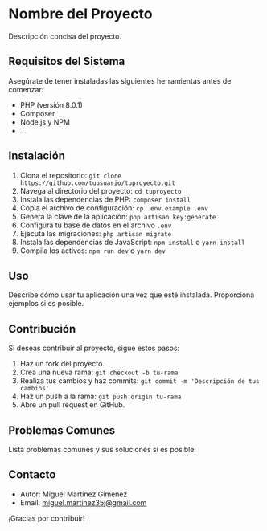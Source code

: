 # Nombre del Proyecto

Descripción concisa del proyecto.

## Requisitos del Sistema

Asegúrate de tener instaladas las siguientes herramientas antes de comenzar:
- PHP (versión 8.0.1)
- Composer
- Node.js y NPM
- ...

## Instalación

1. Clona el repositorio: `git clone https://github.com/tuusuario/tuproyecto.git`
2. Navega al directorio del proyecto: `cd tuproyecto`
3. Instala las dependencias de PHP: `composer install`
4. Copia el archivo de configuración: `cp .env.example .env`
5. Genera la clave de la aplicación: `php artisan key:generate`
6. Configura tu base de datos en el archivo `.env`
7. Ejecuta las migraciones: `php artisan migrate`
8. Instala las dependencias de JavaScript: `npm install` o `yarn install`
9. Compila los activos: `npm run dev` o `yarn dev`

## Uso

Describe cómo usar tu aplicación una vez que esté instalada. Proporciona ejemplos si es posible.

## Contribución

Si deseas contribuir al proyecto, sigue estos pasos:
1. Haz un fork del proyecto.
2. Crea una nueva rama: `git checkout -b tu-rama`
3. Realiza tus cambios y haz commits: `git commit -m 'Descripción de tus cambios'`
4. Haz un push a la rama: `git push origin tu-rama`
5. Abre un pull request en GitHub.

## Problemas Comunes

Lista problemas comunes y sus soluciones si es posible.

## Contacto

- Autor: Miguel Martinez Gimenez
- Email: miguel.martinez35j@gmail.com

¡Gracias por contribuir!
